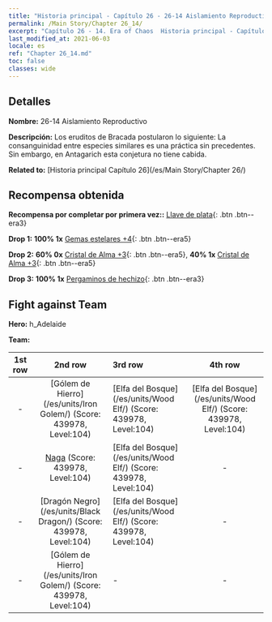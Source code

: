 ```yaml
---
title: "Historia principal - Capítulo 26 - 26-14 Aislamiento Reproductivo"
permalink: /Main Story/Chapter 26_14/
excerpt: "Capítulo 26 - 14. Era of Chaos  Historia principal - Capítulo 26_14. 26-14 Aislamiento Reproductivo"
last_modified_at: 2021-06-03
locale: es
ref: "Chapter 26_14.md"
toc: false
classes: wide
---
```


## Detalles

 **Nombre:** 26-14 Aislamiento Reproductivo

 **Descripción:** Los eruditos de Bracada postularon lo siguiente: La consanguinidad entre especies similares es una práctica sin precedentes. Sin embargo, en Antagarich esta conjetura no tiene cabida.

 **Related to:** [Historia principal Capítulo 26](/es/Main Story/Chapter 26/)

## Recompensa obtenida

 **Recompensa por completar por primera vez::** [Llave de plata](/ItemsES/con_693/){: .btn .btn--era3}

 **Drop 1:** **100% 1x** [Gemas estelares +4](/ItemsES/mat_93/){: .btn .btn--era5}

 **Drop 2:** **60% 0x** [Cristal de Alma +3](/ItemsES/mat_87/){: .btn .btn--era5}, **40% 1x** [Cristal de Alma +3](/ItemsES/mat_87/){: .btn .btn--era5}

 **Drop 3:** **100% 1x** [Pergaminos de hechizo](/ItemsES/con_694/){: .btn .btn--era3}


## Fight against Team
 **Hero:** h_Adelaide

 **Team:**


  | 1st row | 2nd row | 3rd row | 4th row |
  |:----:|:----:|:----|:----:|
  | - | [Gólem de Hierro](/es/units/Iron Golem/) (Score: 439978, Level:104)  | [Elfa del Bosque](/es/units/Wood Elf/) (Score: 439978, Level:104)  | [Elfa del Bosque](/es/units/Wood Elf/) (Score: 439978, Level:104)  |
  | - | [Naga](/es/units/Naga/) (Score: 439978, Level:104)  | [Elfa del Bosque](/es/units/Wood Elf/) (Score: 439978, Level:104)  | - |
  | - | [Dragón Negro](/es/units/Black Dragon/) (Score: 439978, Level:104)  | [Elfa del Bosque](/es/units/Wood Elf/) (Score: 439978, Level:104)  | - |
  | - | [Gólem de Hierro](/es/units/Iron Golem/) (Score: 439978, Level:104)  | - | - |


